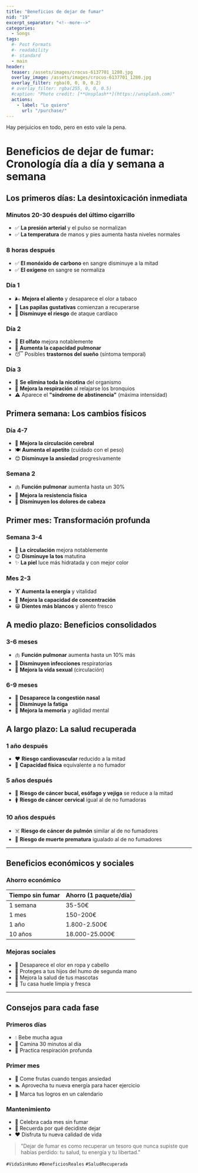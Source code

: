 ```yaml
---
title: "Beneficios de dejar de fumar"
nid: "19"
excerpt_separator: "<!--more-->"
categories:
  - Songs
tags:
  #- Post Formats
  #- readability
  #- standard
  - main
header:
  teaser: /assets/images/crocus-6137701_1280.jpg
  overlay_image: /assets/images/crocus-6137701_1280.jpg
  overlay_filter: rgba(0, 0, 0, 0.2)
  # overlay_filter: rgba(255, 0, 0, 0.5)
  #caption: "Photo credit: [**Unsplash**](https://unsplash.com)"
  actions:
    - label: "Lo quiero"
      url: "/purchase/"
---
```

Hay perjuicios en todo, pero en esto vale la pena.
<!--more-->
# Beneficios de dejar de fumar: Cronología día a día y semana a semana

## Los primeros días: La desintoxicación inmediata

### **Minutos 20-30 después del último cigarrillo**
- ✅ **La presión arterial** y el pulso se normalizan
- ✅ **La temperatura** de manos y pies aumenta hasta niveles normales

### **8 horas después**
- ✅ **El monóxido de carbono** en sangre disminuye a la mitad
- ✅ **El oxígeno** en sangre se normaliza

### **Día 1**
- 🌬️ **Mejora el aliento** y desaparece el olor a tabaco
- 👅 **Las papilas gustativas** comienzan a recuperarse
- 💪 **Disminuye el riesgo** de ataque cardíaco

### **Día 2**
- 👃 **El olfato** mejora notablemente
- 🏃 **Aumenta la capacidad pulmonar**
- 😴 Posibles **trastornos del sueño** (síntoma temporal)

### **Día 3**
- 🎉 **Se elimina toda la nicotina** del organismo
- 💨 **Mejora la respiración** al relajarse los bronquios
- ⚠️ Aparece el **"síndrome de abstinencia"** (máxima intensidad)

## Primera semana: Los cambios físicos

### **Día 4-7**
- 🧠 **Mejora la circulación cerebral**
- 🍽️ **Aumenta el apetito** (cuidado con el peso)
- 😊 **Disminuye la ansiedad** progresivamente

### **Semana 2**
- 🫁 **Función pulmonar** aumenta hasta un 30%
- 🚶 **Mejora la resistencia física**
- 💆 **Disminuyen los dolores de cabeza**

## Primer mes: Transformación profunda

### **Semana 3-4**
- 💓 **La circulación** mejora notablemente
- 😌 **Disminuye la tos** matutina
- ✨ **La piel** luce más hidratada y con mejor color

### **Mes 2-3**
- 🏋️ **Aumenta la energía** y vitalidad
- 🧘 **Mejora la capacidad de concentración**
- 😁 **Dientes más blancos** y aliento fresco

## A medio plazo: Beneficios consolidados

### **3-6 meses**
- 🫁 **Función pulmonar** aumenta hasta un 10% más
- 🤧 **Disminuyen infecciones** respiratorias
- 💑 **Mejora la vida sexual** (circulación)

### **6-9 meses**
- 👃 **Desaparece la congestión nasal**
- 😤 **Disminuye la fatiga**
- 🧠 **Mejora la memoria** y agilidad mental

## A largo plazo: La salud recuperada

### **1 año después**
- ❤️ **Riesgo cardiovascular** reducido a la mitad
- 🏃 **Capacidad física** equivalente a no fumador

### **5 años después**
- 🚬 **Riesgo de cáncer bucal, esófago y vejiga** se reduce a la mitad
- 🚺 **Riesgo de cáncer cervical** igual al de no fumadoras

### **10 años después**
- ☠️ **Riesgo de cáncer de pulmón** similar al de no fumadores
- 🧓 **Riesgo de muerte prematura** igualado al de no fumadores

---

## Beneficios económicos y sociales

### **Ahorro económico**
| Tiempo sin fumar | Ahorro (1 paquete/día) |
|-----------------|-----------------------|
| 1 semana       | 35-50€               |
| 1 mes          | 150-200€             |
| 1 año          | 1.800-2.500€         |
| 10 años        | 18.000-25.000€       |

### **Mejoras sociales**
- 👔 Desaparece el olor en ropa y cabello
- 👶 Proteges a tus hijos del humo de segunda mano
- 🐾 Mejora la salud de tus mascotas
- 🏡 Tu casa huele limpia y fresca

---

## Consejos para cada fase

### **Primeros días**
- 💧 Bebe mucha agua
- 🚶 Camina 30 minutos al día
- 🧘 Practica respiración profunda

### **Primer mes**
- 🍎 Come frutas cuando tengas ansiedad
- 🏊 Aprovecha tu nueva energía para hacer ejercicio
- 📆 Marca tus logros en un calendario

### **Mantenimiento**
- 🎉 Celebra cada mes sin fumar
- 🧠 Recuerda por qué decidiste dejar
- ❤️ Disfruta tu nueva calidad de vida

> "Dejar de fumar es como recuperar un tesoro que nunca supiste que habías perdido: tu salud, tu energía y tu libertad."

`#VidaSinHumo` `#BeneficiosReales` `#SaludRecuperada`